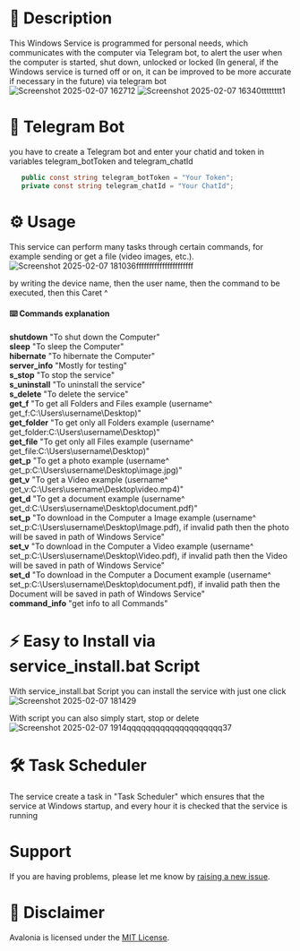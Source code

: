 # :pencil: Description
This Windows Service is programmed for personal needs, which communicates with the computer via Telegram bot, to alert the user when the computer is started, shut down, unlocked or locked (In general, if the Windows service is turned off or on, it can be improved to be more accurate if necessary in the future) via telegram bot
![Screenshot 2025-02-07 162712](https://github.com/user-attachments/assets/b4411066-4ab3-4331-9c73-097709b56cda)
![Screenshot 2025-02-07 16340tttttttt1](https://github.com/user-attachments/assets/5b99242b-94fa-4b04-bf0a-9ce8de23c99d)
# :octopus: Telegram Bot
you have to create a Telegram bot and enter your chatid and token in variables telegram_botToken and telegram_chatId </br>
```csharp
   public const string telegram_botToken = "Your Token";
   private const string telegram_chatId = "Your ChatId";
```

# :gear: Usage
This service can perform many tasks through certain commands, for example sending or get a file (video images, etc.).
![Screenshot 2025-02-07 181036ffffffffffffffffffffff](https://github.com/user-attachments/assets/78ff898a-2419-4a60-8a73-6a069ddb7900)

by writing the device name, then the user name, then the command to be executed, then this Caret ^
#### :keyboard: Commands explanation
  **shutdown** "To shut down the Computer"</br>
  **sleep** "To sleep the Computer"</br>
  **hibernate** "To hibernate the Computer" </br>
  **server_info** "Mostly for testing"</br>
  **s_stop** "To stop the service" </br>
  **s_uninstall** "To uninstall the service" </br>
  **s_delete** "To delete the service"</br>
  **get_f** "To get all Folders and Files example (username^ get_f:C:\Users\username\Desktop)" </br>
  **get_folder** "To get only all Folders example (username^ get_folder:C:\Users\username\Desktop)"</br>
  **get_file** "To get only all Files example (username^ get_file:C:\Users\username\Desktop)"</br>
  **get_p** "To get a photo example (username^ get_p:C:\Users\username\Desktop\image.jpg)"</br>
  **get_v** "To get a Video example (username^ get_v:C:\Users\username\Desktop\video.mp4)"</br>
  **get_d** "To get a document example (username^ get_d:C:\Users\username\Desktop\document.pdf)"</br>
  **set_p** "To download in the Computer a Image example (username^ set_p:C:\Users\username\Desktop\Image.pdf), if invalid path then the photo will be saved in path of Windows Service"</br>
  **set_v** "To download in the Computer a Video example (username^ set_p:C:\Users\username\Desktop\Video.pdf), if invalid path then the Video will be saved in path of Windows Service"</br>
  **set_d** "To download in the Computer a Document example (username^ set_p:C:\Users\username\Desktop\document.pdf), if invalid path then the Document will be saved in path of Windows Service"</br>
  **command_info** "get info to all Commands"</br>

# :zap: Easy to Install via service_install.bat Script
With service_install.bat Script you can install the service with just one click
![Screenshot 2025-02-07 181429](https://github.com/user-attachments/assets/2b77ec3f-3e89-4a1a-9f96-b0bc501bc7ed)

With script you can also simply start, stop or delete
![Screenshot 2025-02-07 1914qqqqqqqqqqqqqqqqqqqq37](https://github.com/user-attachments/assets/070fc6ef-5ad8-4c24-8f38-144287c526dc)

# :hammer_and_wrench: Task Scheduler
The service create a task in "Task Scheduler" which ensures that the service at Windows startup, 
and every hour it is checked that the service is running

# Support
If you are having problems, please let me know by [raising a new issue](https://github.com/nedalWahhoud/Windows_OnOff/issues).


# :scroll: Disclaimer
Avalonia is licensed under the [MIT License](https://github.com/nedalWahhoud/Windows_OnOff/blob/main/License).</br>
